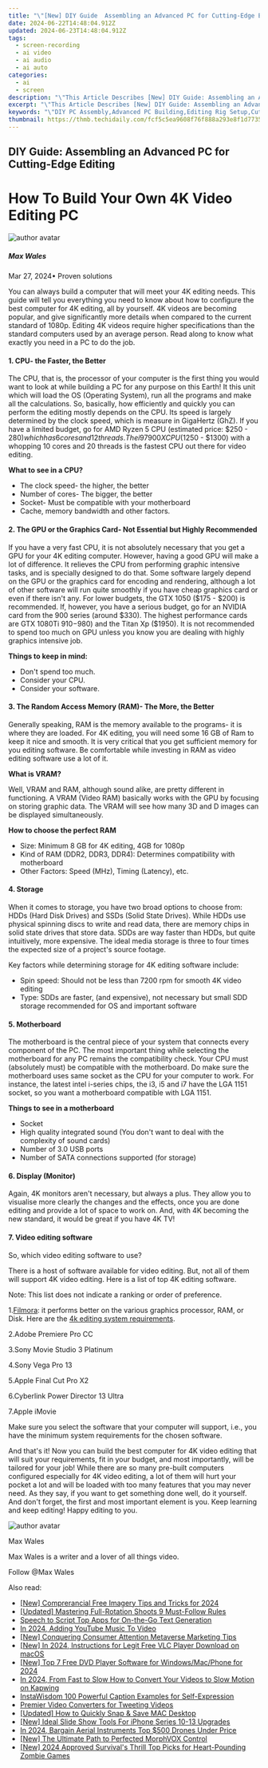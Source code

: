 ```yaml
---
title: "\"[New] DIY Guide  Assembling an Advanced PC for Cutting-Edge Editing\""
date: 2024-06-22T14:48:04.912Z
updated: 2024-06-23T14:48:04.912Z
tags: 
  - screen-recording
  - ai video
  - ai audio
  - ai auto
categories: 
  - ai
  - screen
description: "\"This Article Describes [New] DIY Guide: Assembling an Advanced PC for Cutting-Edge Editing\""
excerpt: "\"This Article Describes [New] DIY Guide: Assembling an Advanced PC for Cutting-Edge Editing\""
keywords: "\"DIY PC Assembly,Advanced PC Building,Editing Rig Setup,Cutting-Edge PC Guide,High-Performance Editing,Tech Editor's Build,Premium PC Crafting\""
thumbnail: https://thmb.techidaily.com/fcf5c5ea9608f76f888a293e8f1d7735a9ef3d7b559d6f2e28e14efe6f5fdf86.jpg
---
```


## DIY Guide: Assembling an Advanced PC for Cutting-Edge Editing

# How To Build Your Own 4K Video Editing PC

![author avatar](https://images.wondershare.com/filmora/article-images/max-wales-author.jpg)

##### Max Wales

 Mar 27, 2024• Proven solutions

You can always build a computer that will meet your 4K editing needs. This guide will tell you everything you need to know about how to configure the best computer for 4K editing, all by yourself. 4K videos are becoming popular, and give significantly more details when compared to the current standard of 1080p. Editing 4K videos require higher specifications than the standard computers used by an average person. Read along to know what exactly you need in a PC to do the job.

#### 1\.  CPU- the Faster, the Better

The CPU, that is, the processor of your computer is the first thing you would want to look at while building a PC for any purpose on this Earth! It this unit which will load the OS (Operating System), run all the programs and make all the calculations. So, basically, how efficiently and quickly you can perform the editing mostly depends on the CPU. Its speed is largely determined by the clock speed, which is measure in GigaHertz (GhZ). If you have a limited budget, go for AMD Ryzen 5 CPU (estimated price: $250 - $280) which has 6 cores and 12 threads. The i9 7900X CPU ($1250 - $1300) with a whopping 10 cores and 20 threads is the fastest CPU out there for video editing.

**What to see in a CPU?**

* The clock speed- the higher, the better
* Number of cores- The bigger, the better
* Socket- Must be compatible with your motherboard
* Cache, memory bandwidth and other factors.

#### 2\.  The GPU or the Graphics Card- Not Essential but Highly Recommended

If you have a very fast CPU, it is not absolutely necessary that you get a GPU for your 4K editing computer. However, having a good GPU will make a lot of difference. It relieves the CPU from performing graphic intensive tasks, and is specially designed to do that. Some software largely depend on the GPU or the graphics card for encoding and rendering, although a lot of other software will run quite smoothly if you have cheap graphics card or even if there isn't any. For lower budgets, the GTX 1050 ($175 - $200) is recommended. If, however, you have a serious budget, go for an NVIDIA card from the 900 series (around $330). The highest performance cards are GTX 1080Ti $910-$980) and the Titan Xp ($1950). It is not recommended to spend too much on GPU unless you know you are dealing with highly graphics intensive job.

**Things to keep in mind:**

* Don't spend too much.
* Consider your CPU.
* Consider your software.

#### 3\.  The Random Access Memory (RAM)- The More, the Better

Generally speaking, RAM is the memory available to the programs- it is where they are loaded. For 4K editing, you will need some 16 GB of Ram to keep it nice and smooth. It is very critical that you get sufficient memory for you editing software. Be comfortable while investing in RAM as video editing software use a lot of it.

**What is VRAM?**

Well, VRAM and RAM, although sound alike, are pretty different in functioning. A VRAM (Video RAM) basically works with the GPU by focusing on storing graphic data. The VRAM will see how many 3D and D images can be displayed simultaneously.

**How to choose the perfect RAM**

* Size: Minimum 8 GB for 4K editing, 4GB for 1080p
* Kind of RAM (DDR2, DDR3, DDR4): Determines compatibility with motherboard
* Other Factors: Speed (MHz), Timing (Latency), etc.

#### 4\.  Storage

When it comes to storage, you have two broad options to choose from: HDDs (Hard Disk Drives) and SSDs (Solid State Drives). While HDDs use physical spinning discs to write and read data, there are memory chips in solid state drives that store data. SDDs are way faster than HDDs, but quite intuitively, more expensive. The ideal media storage is three to four times the expected size of a project's source footage.

Key factors while determining storage for 4K editing software include:

* Spin speed: Should not be less than 7200 rpm for smooth 4K video editing
* Type: SDDs are faster, (and expensive), not necessary but small SDD storage recommended for OS and important software

#### 5\.  Motherboard

The motherboard is the central piece of your system that connects every component of the PC. The most important thing while selecting the motherboard for any PC remains the compatibility check. Your CPU must (absolutely must) be compatible with the motherboard. Do make sure the motherboard uses same socket as the CPU for your computer to work. For instance, the latest intel i-series chips, the i3, i5 and i7 have the LGA 1151 socket, so you want a motherboard compatible with LGA 1151.

**Things to see in a motherboard**

* Socket
* High quality integrated sound (You don't want to deal with the complexity of sound cards)
* Number of 3.0 USB ports
* Number of SATA connections supported (for storage)

#### 6\.  Display (Monitor)

Again, 4K monitors aren't necessary, but always a plus. They allow you to visualise more clearly the changes and the effects, once you are done editing and provide a lot of space to work on. And, with 4K becoming the new standard, it would be great if you have 4K TV!

#### 7\.  Video editing software

So, which video editing software to use?

There is a host of software available for video editing. But, not all of them will support 4K video editing. Here is a list of top 4K editing software.

Note: This list does not indicate a ranking or order of preference.

1.[Filmora](https://tools.techidaily.com/wondershare/filmora/download/): it performs better on the various graphics processor, RAM, or Disk. Here are the [4k editing system requirements](https://tools.techidaily.com/wondershare/filmora/download/).

2.Adobe Premiere Pro CC

3.Sony Movie Studio 3 Platinum

4.Sony Vega Pro 13

5.Apple Final Cut Pro X2

6.Cyberlink Power Director 13 Ultra

7.Apple iMovie

Make sure you select the software that your computer will support, i.e., you have the minimum system requirements for the chosen software.

And that's it! Now you can build the best computer for 4K video editing that will suit your requirements, fit in your budget, and most importantly, will be tailored for your job! While there are so many pre-built computers configured especially for 4K video editing, a lot of them will hurt your pocket a lot and will be loaded with too many features that you may never need. As they say, if you want to get something done well, do it yourself. And don't forget, the first and most important element is you. Keep learning and keep editing! Happy editing to you.

![author avatar](https://images.wondershare.com/filmora/article-images/max-wales-author.jpg)

Max Wales

Max Wales is a writer and a lover of all things video.

Follow @Max Wales


<ins class="adsbygoogle"
     style="display:block"
     data-ad-format="autorelaxed"
     data-ad-client="ca-pub-7571918770474297"
     data-ad-slot="1223367746"></ins>



<ins class="adsbygoogle"
     style="display:block"
     data-ad-client="ca-pub-7571918770474297"
     data-ad-slot="8358498916"
     data-ad-format="auto"
     data-full-width-responsive="true"></ins>


<span class="atpl-alsoreadstyle">Also read:</span>
<div><ul>
<li><a href="https://fox-glue.techidaily.com/new-comprerancial-free-imagery-tips-and-tricks-for-2024/"><u>[New] Comprerancial Free Imagery  Tips and Tricks for 2024</u></a></li>
<li><a href="https://fox-glue.techidaily.com/updated-mastering-full-rotation-shoots-9-must-follow-rules/"><u>[Updated] Mastering Full-Rotation Shoots  9 Must-Follow Rules</u></a></li>
<li><a href="https://fox-glue.techidaily.com/speech-to-script-top-apps-for-on-the-go-text-generation/"><u>Speech to Script  Top Apps for On-the-Go Text Generation</u></a></li>
<li><a href="https://fox-glue.techidaily.com/in-2024-adding-youtube-music-to-video/"><u>In 2024, Adding YouTube Music To Video</u></a></li>
<li><a href="https://fox-glue.techidaily.com/new-conquering-consumer-attention-metaverse-marketing-tips/"><u>[New] Conquering Consumer Attention  Metaverse Marketing Tips</u></a></li>
<li><a href="https://fox-glue.techidaily.com/new-in-2024-instructions-for-legit-free-vlc-player-download-on-macos/"><u>[New] In 2024, Instructions for Legit Free VLC Player Download on macOS</u></a></li>
<li><a href="https://fox-glue.techidaily.com/new-top-7-free-dvd-player-software-for-windowsmacphone-for-2024/"><u>[New] Top 7 Free DVD Player Software for Windows/Mac/Phone for 2024</u></a></li>
<li><a href="https://ai-vdieo-software.techidaily.com/in-2024-from-fast-to-slow-how-to-convert-your-videos-to-slow-motion-on-kapwing/"><u>In 2024, From Fast to Slow How to Convert Your Videos to Slow Motion on Kapwing</u></a></li>
<li><a href="https://instagram-clips.techidaily.com/instawisdom-100-powerful-caption-examples-for-self-expression/"><u>InstaWisdom  100 Powerful Caption Examples for Self-Expression</u></a></li>
<li><a href="https://extra-hints.techidaily.com/premier-video-converters-for-tweeting-videos/"><u>Premier Video Converters for Tweeting Videos</u></a></li>
<li><a href="https://screen-activity-recording.techidaily.com/updated-how-to-quickly-snap-and-save-mac-desktop/"><u>[Updated] How to Quickly Snap & Save MAC Desktop</u></a></li>
<li><a href="https://some-techniques.techidaily.com/new-ideal-slide-show-tools-for-iphone-series-10-13-upgrades/"><u>[New] Ideal Slide Show Tools For iPhone Series 10-13 Upgrades</u></a></li>
<li><a href="https://extra-resources.techidaily.com/in-2024-bargain-aerial-instruments-top-500-drones-under-price/"><u>In 2024, Bargain Aerial Instruments  Top $500 Drones Under Price</u></a></li>
<li><a href="https://some-tips.techidaily.com/new-the-ultimate-path-to-perfected-morphvox-control/"><u>[New] The Ultimate Path to Perfected MorphVOX Control</u></a></li>
<li><a href="https://on-screen-recording.techidaily.com/new-2024-approved-survivals-thrill-top-picks-for-heart-pounding-zombie-games/"><u>[New] 2024 Approved  Survival's Thrill  Top Picks for Heart-Pounding Zombie Games</u></a></li>
</ul></div>
